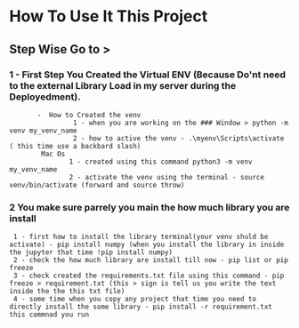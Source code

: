 # How To Use It This Project
## Step Wise Go to >
### 1 - First Step You Created the Virtual ENV (Because Do'nt need to the external Library Load in my server during the Deployedment).
           -  How to Created the venv 
                    1 - when you are working on the ### Window > python -m venv my_venv_name
                    2 - how to active the venv - .\myenv\Scripts\activate ( this time use a backbard slash)
            Mac Os
                   1 - created using this command python3 -m venv my_venv_name
                   2 - activate the venv using the terminal - source venv/bin/activate (forward and source throw)
### 2 You make sure parrely you main the how much library you are install 
     1 - first how to install the library terminal(your venv shuld be activate) - pip install numpy (when you install the library in inside the jupyter that time !pip install numpy)
     2 - check the how much library are install till now - pip list or pip freeze
     3 - check created the requirements.txt file using this command - pip freeze > requirement.txt (this > sign is tell us you write the text inside the the this txt file)
     4 - some time when you copy any project that time you need to directly install the some library - pip install -r requirement.txt this commnad you run 




